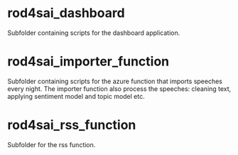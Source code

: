 # rod4sai_dashboard
Subfolder containing scripts for the dashboard application.

# rod4sai_importer_function
Subfolder containing scripts for the azure function that imports speeches every night. The importer function also process the speeches: cleaning text, applying sentiment model and topic model etc.

# rod4sai_rss_function
Subfolder for the rss function.
